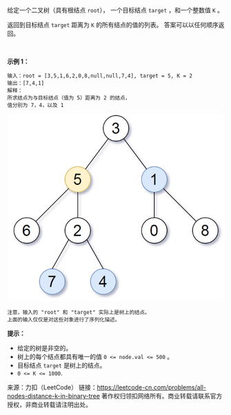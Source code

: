 给定一个二叉树（具有根结点 ```root```）， 一个目标结点 ```target``` ，和一个整数值 ```K``` 。

返回到目标结点 ```target``` 距离为 ```K``` 的所有结点的值的列表。 答案可以以任何顺序返回。

 

**示例 1：**
```
输入：root = [3,5,1,6,2,0,8,null,null,7,4], target = 5, K = 2
输出：[7,4,1]
解释：
所求结点为与目标结点（值为 5）距离为 2 的结点，
值分别为 7，4，以及 1
```
![img](./863_1.png)

```
注意，输入的 "root" 和 "target" 实际上是树上的结点。
上面的输入仅仅是对这些对象进行了序列化描述。
```

**提示：**

* 给定的树是非空的。
* 树上的每个结点都具有唯一的值 ```0 <= node.val <= 500``` 。
* 目标结点 ```target``` 是树上的结点。
* ```0 <= K <= 1000```.

来源：力扣（LeetCode）
链接：https://leetcode-cn.com/problems/all-nodes-distance-k-in-binary-tree
著作权归领扣网络所有。商业转载请联系官方授权，非商业转载请注明出处。